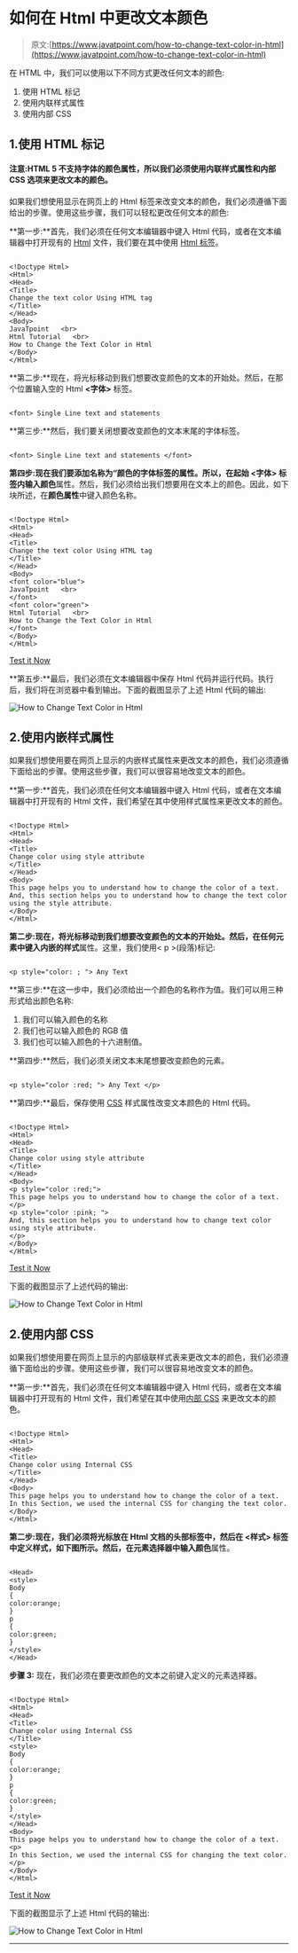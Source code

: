 # 如何在 Html 中更改文本颜色

> 原文:[https://www.javatpoint.com/how-to-change-text-color-in-html](https://www.javatpoint.com/how-to-change-text-color-in-html)

在 HTML 中，我们可以使用以下不同方式更改任何文本的颜色:

1.  使用 HTML 标记
2.  使用内联样式属性
3.  使用内部 CSS

## 1.使用 HTML 标记

#### 注意:HTML 5 不支持字体的颜色属性，所以我们必须使用内联样式属性和内部 CSS 选项来更改文本的颜色。

如果我们想使用显示在网页上的 Html 标签来改变文本的颜色，我们必须遵循下面给出的步骤。使用这些步骤，我们可以轻松更改任何文本的颜色:

**第一步:**首先，我们必须在任何文本编辑器中键入 Html 代码，或者在文本编辑器中打开现有的 [Html](https://www.javatpoint.com/html-tutorial) 文件，我们要在其中使用 [Html 标签](https://www.javatpoint.com/html-tags)。

```

<!Doctype Html>
<Html>   
<Head>    
<Title>   
Change the text color Using HTML tag
</Title>
</Head>
<Body> 
JavaTpoint   <br>
Html Tutorial   <br>
How to Change the Text Color in Html
</Body>
</Html>

```

**第二步:**现在，将光标移动到我们想要改变颜色的文本的开始处。然后，在那个位置输入空的 Html **<字体>** 标签。

```

<font> Single Line text and statements

```

**第三步:**然后，我们要关闭想要改变颜色的文本末尾的字体标签。

```

<font> Single Line text and statements </font>

```

**第四步:**现在我们要添加名称为“**颜色**的字体标签的属性。所以，在起始 **<字体>** 标签内输入**颜色**属性。然后，我们必须给出我们想要用在文本上的颜色。因此，如下块所述，在**颜色属性**中键入颜色名称。

```

<!Doctype Html>
<Html>   
<Head>    
<Title>   
Change the text color Using HTML tag
</Title>
</Head>
<Body> 
<font color="blue">
JavaTpoint   <br>
</font>
<font color="green">
Html Tutorial   <br>
How to Change the Text Color in Html
</font>
</Body>
</Html>

```

[Test it Now](https://www.javatpoint.com/oprweb/test.jsp?filename=How-to-Change-Text-Color-in-Html1)

**第五步:**最后，我们必须在文本编辑器中保存 Html 代码并运行代码。执行后，我们将在浏览器中看到输出。下面的截图显示了上述 Html 代码的输出:

![How to Change Text Color in Html](img/2b81e669b3de6000c5a7a1da01fbfe53.png)

## 2.使用内嵌样式属性

如果我们想使用要在网页上显示的内嵌样式属性来更改文本的颜色，我们必须遵循下面给出的步骤。使用这些步骤，我们可以很容易地改变文本的颜色。

**第一步:**首先，我们必须在任何文本编辑器中键入 Html 代码，或者在文本编辑器中打开现有的 Html 文件，我们希望在其中使用样式属性来更改文本的颜色。

```

<!Doctype Html>
<Html>   
<Head>    
<Title>   
Change color using style attribute
</Title>
</Head>
<Body> 
This page helps you to understand how to change the color of a text.
And, this section helps you to understand how to change the text color using the style attribute.
</Body>
</Html>

```

**第二步:**现在，将光标移动到我们想要改变颜色的文本的开始处。然后，在任何元素中键入内嵌的**样式**属性。这里，我们使用< p >(段落)标记:

```

<p style="color: ; "> Any Text

```

**第三步:**在这一步中，我们必须给出一个颜色的名称作为值。我们可以用三种形式给出颜色名称:

1.  我们可以输入颜色的名称
2.  我们也可以输入颜色的 RGB 值
3.  我们也可以输入颜色的十六进制值。

**第四步:**然后，我们必须关闭文本末尾想要改变颜色的元素。

```

<p style="color :red; "> Any Text </p>

```

**第四步:**最后，保存使用 [CSS](https://www.javatpoint.com/css-tutorial) 样式属性改变文本颜色的 Html 代码。

```

<!Doctype Html>
<Html>   
<Head>    
<Title>   
Change color using style attribute
</Title>
</Head>
<Body> 
<p style="color :red;">
This page helps you to understand how to change the color of a text.
</p>
<p style="color :pink; ">
And, this section helps you to understand how to change text color using style attribute. 
</p>
</Body>
</Html>

```

[Test it Now](https://www.javatpoint.com/oprweb/test.jsp?filename=How-to-Change-Text-Color-in-Html2)

下面的截图显示了上述代码的输出:

![How to Change Text Color in Html](img/abc32629738980c159dfc93c273ee4a7.png)

## 2.使用内部 CSS

如果我们想使用要在网页上显示的内部级联样式表来更改文本的颜色，我们必须遵循下面给出的步骤。使用这些步骤，我们可以很容易地改变文本的颜色。

**第一步:**首先，我们必须在任何文本编辑器中键入 Html 代码，或者在文本编辑器中打开现有的 Html 文件，我们希望在其中使用[内部 CSS](https://www.javatpoint.com/internal-css) 来更改文本的颜色。

```

<!Doctype Html>
<Html>   
<Head>    
<Title>   
Change color using Internal CSS
</Title>
</Head>
<Body> 
This page helps you to understand how to change the color of a text.
In this Section, we used the internal CSS for changing the text color. 
</Body>
</Html>

```

**第二步:**现在，我们必须将光标放在 Html 文档的头部标签中，然后在 **<样式>** 标签中定义样式，如下图所示。然后，在元素选择器中输入**颜色**属性。

```

<Head>
<style>
Body
{
color:orange;
}
p
{
color:green;
}
</style>
</Head>

```

**步骤 3:** 现在，我们必须在要更改颜色的文本之前键入定义的元素选择器。

```

<!Doctype Html>
<Html>   
<Head>    
<Title>   
Change color using Internal CSS
</Title>
<style>
Body
{
color:orange;
}
p
{
color:green;
}
</style>
</Head>
<Body> 
This page helps you to understand how to change the color of a text.
<p>
In this Section, we used the internal CSS for changing the text color. 
</p>
</Body>
</Html>

```

[Test it Now](https://www.javatpoint.com/oprweb/test.jsp?filename=How-to-Change-Text-Color-in-Html3)

下面的截图显示了上述 Html 代码的输出:

![How to Change Text Color in Html](img/3ff31cb407772226f6e04341a27074ee.png)

* * *